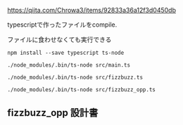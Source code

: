 https://qiita.com/Chrowa3/items/92833a36a12f3d0450db


typescriptで作ったファイルをcompile.


ファイルに食わせなくても実行できる
```
npm install --save typescript ts-node
```

```
./node_modules/.bin/ts-node src/main.ts
```

```
./node_modules/.bin/ts-node src/fizzbuzz.ts
```

```
./node_modules/.bin/ts-node src/fizzbuzz_opp.ts
```


## fizzbuzz_opp 設計書

